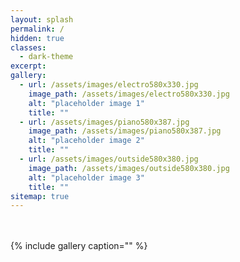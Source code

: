 ```yaml
---
layout: splash
permalink: /
hidden: true
classes:
  - dark-theme
excerpt:
gallery:
  - url: /assets/images/electro580x330.jpg
    image_path: /assets/images/electro580x330.jpg
    alt: "placeholder image 1"
    title: ""
  - url: /assets/images/piano580x387.jpg
    image_path: /assets/images/piano580x387.jpg
    alt: "placeholder image 2"
    title: ""
  - url: /assets/images/outside580x380.jpg
    image_path: /assets/images/outside580x380.jpg
    alt: "placeholder image 3"
    title: ""
sitemap: true
---
```

<br>
<br>
{% include gallery caption="" %}
